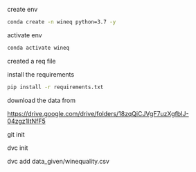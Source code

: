 create env

```bash
conda create -n wineq python=3.7 -y
```

activate env
```bash
conda activate wineq
```

created a req file

install the requirements

```bash
pip install -r requirements.txt
```
download the data from

https://drive.google.com/drive/folders/18zqQiCJVgF7uzXgfbIJ-04zgz1ItNfF5

git init

dvc init

dvc add data_given/winequality.csv